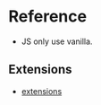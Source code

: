 # Reference
- JS only use vanilla.

## Extensions
- [extensions](https://github.com/hoofacProgram/Reference/blob/main/vscode/extensions.json)